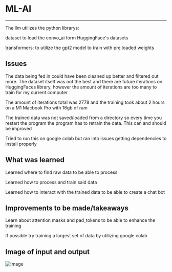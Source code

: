 # ML-AI
---
The llm utilizes the python librarys:

  dataset to load the convo_ai form HuggingFace's datasets
  
  transformers: to utilize the gpt2 model to train with pre loaded weights

## Issues

The data being fed in could have been cleaned up better and filtered out more. The dataset itself was not the best and there are future iterations on HuggingFaces library, however the amount of iterations are too many to train for my current computer

The amount of iterations total was 2778 and the training took about 2 hours on a M1 Macbook Pro with 16gb of ram

The trained data was not saved/loaded from a directory so every time you restart the program the program has to retrain the data. This can and should be improved

Tried to run this on google colab but ran into issues getting dependencies to install properly 

## What was learned
Learned where to find raw data to be able to process

Learned how to process and train said data

Learned how to interact with the trained data to be able to create a chat bot

## Improvements to be made/takeaways

Learn about attention masks and pad_tokens to be able to enhance the training

If possible try training a largest set of data by utilizing google colab


## Image of input and output
![image](https://github.com/manan883/ML-AI/assets/55415553/586d9d04-0d05-413b-8ab7-7344167fce2a)
